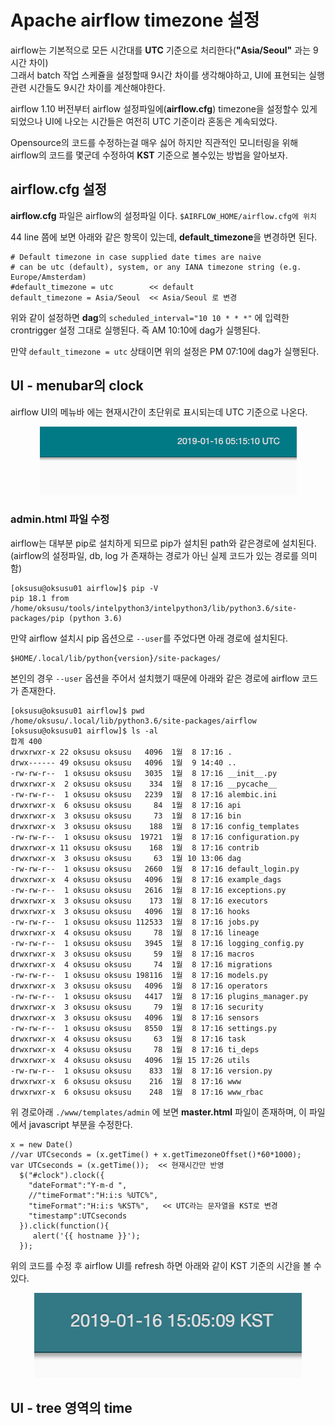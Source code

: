 # Apache airflow timezone 설정

airflow는 기본적으로 모든 시간대를 **UTC** 기준으로 처리한다(**"Asia/Seoul"** 과는 9시간 차이)  
그래서 batch 작업 스케쥴을 설정할때 9시간 차이를 생각해야하고, UI에 표현되는 실행관련 시간들도 9시간 차이를 계산해야한다.

airflow 1.10 버전부터 airflow 설정파일에(**airflow.cfg**) timezone을 설정할수 있게 되었으나 UI에 나오는 시간들은 여전히 UTC 기준이라 혼동은 계속되었다.

Opensource의 코드를 수정하는걸 매우 싫어 하지만 직관적인 모니터링을 위해 airflow의 코드를 몇군데 수정하여 **KST** 기준으로 볼수있는 방법을 알아보자.

## airflow.cfg 설정
**airflow.cfg** 파일은 airflow의 설정파일 이다.   <code>$AIRFLOW_HOME/airflow.cfg에 위치</code>  

44 line 쯤에 보면 아래와 같은 항목이 있는데, **default_timezone**을 변경하면 된다.  
```
# Default timezone in case supplied date times are naive
# can be utc (default), system, or any IANA timezone string (e.g. Europe/Amsterdam)
#default_timezone = utc        << default
default_timezone = Asia/Seoul  << Asia/Seoul 로 변경
```

위와 같이 설정하면 **dag**의 <code>scheduled_interval="10 10 * * *"</code> 에 입력한 crontrigger 설정 그대로 실행된다.  즉 AM 10:10에 dag가 실행된다. 

만약 <code>default_timezone = utc</code> 상태이면 위의 설정은 PM 07:10에 dag가 실행된다.

## UI - menubar의 clock  
airflow UI의 메뉴바 에는 현재시간이 초단위로 표시되는데 UTC 기준으로 나온다.
<p align="center">
  <img src="./images/airflow-dashboard-time.png">
</p>

### admin.html 파일 수정
airflow는 대부분 pip로 설치하게 되므로 pip가 설치된 path와 같은경로에 설치된다.
(airflow의 설정파일, db, log 가 존재하는 경로가 아닌 실제 코드가 있는 경로를 의미함)

```
[oksusu@oksusu01 airflow]$ pip -V
pip 18.1 from /home/oksusu/tools/intelpython3/intelpython3/lib/python3.6/site-packages/pip (python 3.6)
```

만약 airflow 설치시 pip 옵션으로 <code>--user</code>를 주었다면 아래 경로에 설치된다.
```
$HOME/.local/lib/python{version}/site-packages/ 
```

본인의 경우 <code>--user</code> 옵션을 주어서 설치했기 때문에 아래와 같은 경로에 airflow 코드가 존재한다.

```
[oksusu@oksusu01 airflow]$ pwd
/home/oksusu/.local/lib/python3.6/site-packages/airflow
[oksusu@oksusu01 airflow]$ ls -al
합계 400
drwxrwxr-x 22 oksusu oksusu   4096  1월  8 17:16 .
drwx------ 49 oksusu oksusu   4096  1월  9 14:40 ..
-rw-rw-r--  1 oksusu oksusu   3035  1월  8 17:16 __init__.py
drwxrwxr-x  2 oksusu oksusu    334  1월  8 17:16 __pycache__
-rw-rw-r--  1 oksusu oksusu   2239  1월  8 17:16 alembic.ini
drwxrwxr-x  6 oksusu oksusu     84  1월  8 17:16 api
drwxrwxr-x  3 oksusu oksusu     73  1월  8 17:16 bin
drwxrwxr-x  3 oksusu oksusu    188  1월  8 17:16 config_templates
-rw-rw-r--  1 oksusu oksusu  19721  1월  8 17:16 configuration.py
drwxrwxr-x 11 oksusu oksusu    168  1월  8 17:16 contrib
drwxrwxr-x  3 oksusu oksusu     63  1월 10 13:06 dag
-rw-rw-r--  1 oksusu oksusu   2660  1월  8 17:16 default_login.py
drwxrwxr-x  4 oksusu oksusu   4096  1월  8 17:16 example_dags
-rw-rw-r--  1 oksusu oksusu   2616  1월  8 17:16 exceptions.py
drwxrwxr-x  3 oksusu oksusu    173  1월  8 17:16 executors
drwxrwxr-x  3 oksusu oksusu   4096  1월  8 17:16 hooks
-rw-rw-r--  1 oksusu oksusu 112533  1월  8 17:16 jobs.py
drwxrwxr-x  4 oksusu oksusu     78  1월  8 17:16 lineage
-rw-rw-r--  1 oksusu oksusu   3945  1월  8 17:16 logging_config.py
drwxrwxr-x  3 oksusu oksusu     59  1월  8 17:16 macros
drwxrwxr-x  4 oksusu oksusu     74  1월  8 17:16 migrations
-rw-rw-r--  1 oksusu oksusu 198116  1월  8 17:16 models.py
drwxrwxr-x  3 oksusu oksusu   4096  1월  8 17:16 operators
-rw-rw-r--  1 oksusu oksusu   4417  1월  8 17:16 plugins_manager.py
drwxrwxr-x  3 oksusu oksusu     79  1월  8 17:16 security
drwxrwxr-x  3 oksusu oksusu   4096  1월  8 17:16 sensors
-rw-rw-r--  1 oksusu oksusu   8550  1월  8 17:16 settings.py
drwxrwxr-x  4 oksusu oksusu     63  1월  8 17:16 task
drwxrwxr-x  4 oksusu oksusu     78  1월  8 17:16 ti_deps
drwxrwxr-x  4 oksusu oksusu   4096  1월 15 17:26 utils
-rw-rw-r--  1 oksusu oksusu    833  1월  8 17:16 version.py
drwxrwxr-x  6 oksusu oksusu    216  1월  8 17:16 www
drwxrwxr-x  6 oksusu oksusu    248  1월  8 17:16 www_rbac
```

위 경로아래 <code>./www/templates/admin</code> 에 보면 **master.html** 파일이 존재하며, 이 파일에서 javascript 부분을 수정한다.

```
x = new Date()
//var UTCseconds = (x.getTime() + x.getTimezoneOffset()*60*1000);
var UTCseconds = (x.getTime());  << 현재시간만 반영
  $("#clock").clock({
    "dateFormat":"Y-m-d ",
    //"timeFormat":"H:i:s %UTC%",
    "timeFormat":"H:i:s %KST%",   << UTC라는 문자열을 KST로 변경
    "timestamp":UTCseconds
  }).click(function(){
     alert('{{ hostname }}');
  });
```

위의 코드를 수정 후 airflow UI를 refresh 하면 아래와 같이 KST 기준의 시간을 볼 수 있다.
<p align="center">
  <img src="./images/airflow-kst-time.png">
</p>

## UI - tree 영역의 time

